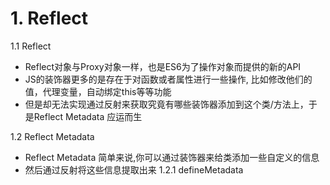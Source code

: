 #  1. Reflect
1.1 Reflect
 * Reflect对象与Proxy对象一样，也是ES6为了操作对象而提供的新的API
 * JS的装饰器更多的是存在于对函数或者属性进行一些操作, 比如修改他们的值，代理变量，自动绑定this等等功能
 * 但是却无法实现通过反射来获取究竟有哪些装饰器添加到这个类/方法上，于是Reflect Metadata 应运而生

 1.2 Reflect Metadata
  * Reflect Metadata 简单来说,你可以通过装饰器来给类添加一些自定义的信息
  * 然后通过反射将这些信息提取出来
  1.2.1 defineMetadata
  